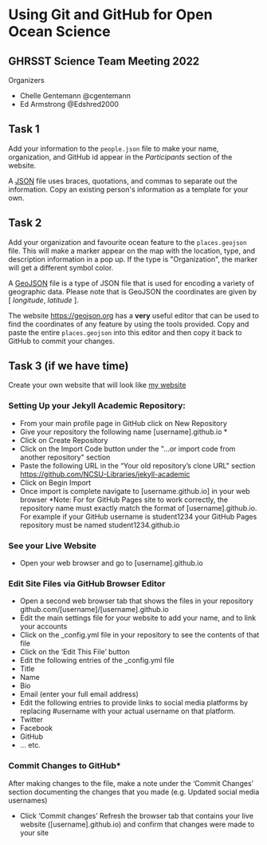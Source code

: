 # Using Git and GitHub for Open Ocean Science

## GHRSST Science Team Meeting 2022

Organizers
- Chelle Gentemann @cgentemann
- Ed Armstrong @Edshred2000

## Task 1

Add your information to the `people.json` file to make your name, organization, and GitHub id appear in the *Participants* section of the website.

A [JSON](https://www.json.org/) file uses braces, quotations, and commas to separate out the information. Copy an existing person's information as a template for your own. 

## Task 2

Add your organization and favourite ocean feature to the `places.geojson` file.  This will make a marker appear on the map with the location, type, and description information in a pop up.  If the type is "Organization", the marker will get a different symbol color.

A [GeoJSON](https://geojson.org/) file is a type of JSON file that is used for encoding a variety of geographic data. 
 Please note that is GeoJSON the coordinates are given by [ *longitude*, *latitude* ].

 The website https://geojson.org has a **very** useful editor that can be used to find the coordinates of any feature by using the tools provided.  Copy and paste the entire `places.geojson` into this editor and then copy it back to GitHub to commit your changes.

## Task 3 (if we have time)

Create your own website that will look like [my website](https://cgentemann.github.io/)

### Setting Up your Jekyll Academic Repository:
- From your main profile page in GitHub click on New Repository
- Give your repository the following name [username].github.io *
- Click on Create Repository
- Click on the Import Code button under the "...or import code from another repository" section
- Paste the following URL in the “Your old repository’s clone URL" section https://github.com/NCSU-Libraries/jekyll-academic
- Click on Begin Import
- Once import is complete navigate to [username.github.io] in your web browser
*Note: For for GitHub Pages site to work correctly, the repository name must exactly match the format of [username].github.io. For example if your GitHub username is student1234 your GitHub Pages repository must be named student1234.github.io

### See your Live Website
- Open your web browser and go to [username].github.io

### Edit Site Files via GitHub Browser Editor
- Open a second web browser tab that shows the files in your repository github.com/[username]/[username].github.io
- Edit the main settings file for your website to add your name, and to link your accounts
- Click on the _config.yml file in your repository to see the contents of that file
- Click on the ‘Edit This File’ button
- Edit the following entries of the _config.yml file
- Title
- Name
- Bio
- Email (enter your full email address)
- Edit the following entries to provide links to social media platforms by replacing #username with your actual username on that platform.
- Twitter
- Facebook
- GitHub
- ... etc.
### Commit Changes to GitHub*
After making changes to the file, make a note under the ‘Commit Changes’ section documenting the changes that you made (e.g. Updated social media usernames)
- Click ‘Commit changes’
Refresh the browser tab that contains your live website ([username].github.io) and confirm that changes were made to your site
